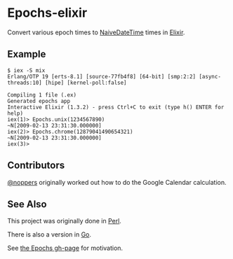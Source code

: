# Epochs-elixir
Convert various epoch times to [NaiveDateTime](http://elixir-lang.org/docs/stable/elixir/NaiveDateTime.html) times in [Elixir](http://elixir-lang.org/).

## Example

```
$ iex -S mix
Erlang/OTP 19 [erts-8.1] [source-77fb4f8] [64-bit] [smp:2:2] [async-threads:10] [hipe] [kernel-poll:false]

Compiling 1 file (.ex)
Generated epochs app
Interactive Elixir (1.3.2) - press Ctrl+C to exit (type h() ENTER for help)
iex(1)> Epochs.unix(1234567890)
~N[2009-02-13 23:31:30.000000]
iex(2)> Epochs.chrome(12879041490654321)
~N[2009-02-13 23:31:30.000000]
iex(3)> 
```

## Contributors

[@noppers](https://github.com/noppers) originally worked out how to do the Google Calendar calculation.

## See Also

This project was originally done in [Perl](https://github.com/oylenshpeegul/Epochs-perl).

There is also a version in [Go](https://github.com/oylenshpeegul/epochs).

See [the Epochs gh-page](http://oylenshpeegul.github.io/Epochs-perl/) for motivation.
